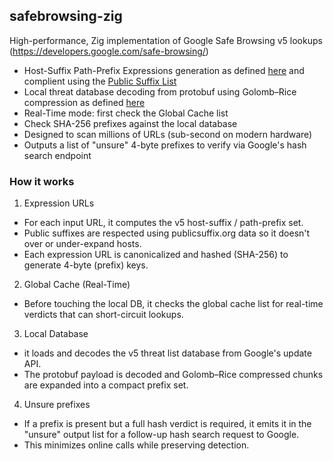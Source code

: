 ## safebrowsing-zig

High-performance, Zig implementation of Google Safe Browsing v5 lookups (https://developers.google.com/safe-browsing/)

* Host-Suffix Path-Prefix Expressions generation as defined [here](https://developers.google.com/safe-browsing/reference/URLs.and.Hashing#host-suffix-path-prefix-expressions) and complient using the [Public Suffix List](https://publicsuffix.org/)
* Local threat database decoding from protobuf using Golomb–Rice compression as defined [here](https://developers.google.com/safe-browsing/reference/Local.Database)
* Real-Time mode: first check the Global Cache list
* Check SHA-256 prefixes against the local database
* Designed to scan millions of URLs (sub-second on modern hardware)
* Outputs a list of "unsure" 4-byte prefixes to verify via Google's hash search endpoint

### How it works

1. Expression URLs

* For each input URL, it computes the v5 host-suffix / path-prefix set.
* Public suffixes are respected using publicsuffix.org data so it doesn't over or under-expand hosts.
* Each expression URL is canonicalized and hashed (SHA-256) to generate 4-byte (prefix) keys.

2. Global Cache (Real-Time)

* Before touching the local DB, it checks the global cache list for real-time verdicts that can short-circuit lookups.

3. Local Database

* it loads and decodes the v5 threat list database from Google's update API.
* The protobuf payload is decoded and Golomb–Rice compressed chunks are expanded into a compact prefix set.

4. Unsure prefixes

* If a prefix is present but a full hash verdict is required, it emits it in the "unsure" output list for a follow-up hash search request to Google.
* This minimizes online calls while preserving detection.
